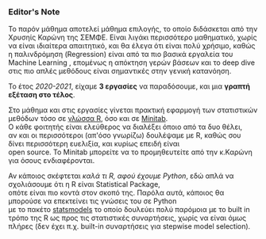 ### Editor's Note
Το παρόν μάθημα αποτελεί μάθημα επιλογής, το οποίο διδάσκεται από την Χρυσηίς Καρώνη της ΣΕΜΦΕ.
Είναι λιγάκι περισσότερο μαθηματικό, χωρίς να είναι ιδιαίτερα απαιτητικό, και θα έλεγα ότι είναι πολύ χρήσιμο,
καθώς η παλινδρόμηση (Regression) είναι από τα πιο βασικά εργαλεία του Machine Learning ,
επομένως η απόκτηση γερών βάσεων και το deep dive στις πιο απλές μεθόδους είναι σημαντικές στην γενική κατανόηση.

Το έτος _2020-2021_, είχαμε **3 εργασίες** να παραδόσουμε, και μια **γραπτή εξέταση στο τέλος**.  

Στο μάθημα και στις εργασίες γίνεται πρακτική εφαρμογή των στατιστικών μεθόδων τόσο σε [γλώσσα R](https://www.r-project.org/), 
όσο και σε [Minitab](https://www.minitab.com/en-us/).  
O κάθε φοιτητής είναι ελεύθερος να διαλέξει όποιο από τα δυο θέλει,  
αν και οι περισσότεροι (απ'όσο γνωρίζω) δουλέψαμε με R, καθώς σου δίνει περισσότερη ευελιξία, και κυρίως επειδή είναι  
open source. Το Minitab μπορείτε να το προμηθευτείτε από την κ.Καρώνη για όσους ενδιαφέρονται. 

Αν κάποιος σκέφτεται _καλά τι R, αφού έχουμε Python_, εδώ απλά να σχολιάσουμε ότι η R είναι Statistical Package,  
οπότε είναι πιο κοντά στον σκοπό της. Παρόλα αυτά, κάποιος θα μπορούσε να επεκτείνει τις γνώσεις του σε Python  
με το πακέτο [statsmodels](https://www.statsmodels.org/stable/index.html) το οποίο δουλεύει πολύ παρόμοια με το 
built in τρόπο της R ως προς τις στατιστικές συναρτήσεις, χωρίς να είναι όμως πλήρες (δεν έχει π.χ. built-in συναρτήσεις για stepwise model selection). 
